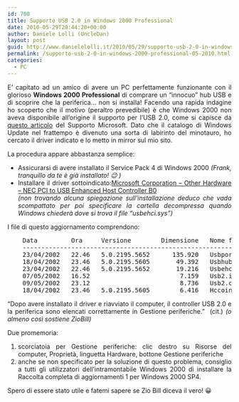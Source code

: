 ```yaml
---
id: 700
title: Supporto USB 2.0 in Windows 2000 Professional
date: 2010-05-29T20:44:20+00:00
author: Daniele Lolli (UncleDan)
layout: post
guid: http://www.danielelolli.it/2010/05/29/supporto-usb-2-0-in-windows-2000-professional/
permalink: /supporto-usb-2-0-in-windows-2000-professional-05-2010.html
categories:
  - PC
---
```

<p style="text-align: justify;">
  E&#8217; capitato ad un amico di avere un PC perfettamente funzionante con il glorioso <strong>Windows 2000 Professional</strong> di comprare un &#8220;innocuo&#8221; hub USB e di scoprire che la periferica&#8230; non si installa! Facendo una rapida indagine ho scoperto che il motivo (peraltro prevedibile) è che Windows 2000 non aveva disponibile all&#8217;origine il supporto per l&#8217;USB 2.0, come si capisce da <a href="http://support.microsoft.com/kb/319973/it" target="_blank">questo articolo</a> del Supporto Microsoft. Dato che il catalogo di Windows Update nel frattempo è divenuto una sorta di labirinto del minotauro, ho cercato il driver indicato e lo metto in mirror sul mio sito.
</p>

<p style="text-align: justify;">
  La procedura appare abbastanza semplice:
</p>

<ul style="text-align: justify;">
  <li>
    Assicurarsi di avere installato il Service Pack 4 di Windows 2000 <em>(Frank, tranquillo da te è già installato! 😉 )</em>
  </li>
  <li>
    Installare il driver sottoindicato:<a href="http://www.danielelolli.it/files/archive/Articles/ramdisk-04-2010/Gavotte_RAMDisk_1.0.4096.5_200811130.zip">Microsoft Corporation &#8211; Other Hardware &#8211; NEC PCI to USB Enhanced Host Controller B0</a><br /> <em>(non trovando alcuna spiegazione sull&#8217;installazione deduco che vada scompattato per poi specificare la cartella decompressa quando Windows chiederà dove si trova il file &#8220;usbehci.sys&#8221;)</em>
  </li>
</ul>

<p style="text-align: justify;">
  I file di questo aggiornamento comprendono:
</p>

<div>
  <div>
    <pre>    Data         Ora     Versione        Dimensione   Nome file
    --------------------------------------------------------------
    23/04/2002   22.46   5.0.2195.5652      135.920   Usbport.sys
    18/04/2002   23.46   5.0.2195.5605       49.392   Usbhub20.sys
    23/04/2002   22.46   5.0.2195.5652       19.216   Usbehci.sys
    07/05/2002   16.52                        7.159   Usb2.inf
    09/05/2002   23.12                        8.736   Usb2.cat
    18/04/2002   23.46   5.0.2195.5605        6.416   Hccoin.dll</pre>
  </div>
</div>

<p style="text-align: justify;">
  &#8220;Dopo avere installato il driver e riavviato il computer, il controller USB 2.0 e la periferica sono elencati correttamente in Gestione periferiche.&#8221;  (cit.) <em>(o almeno così sostiene ZioBill)</em>
</p>

<p style="text-align: justify;">
  Due promemoria:
</p>

<ol style="text-align: justify;">
  <li>
    scorciatoia per Gestione periferiche: clic destro su Risorse del computer, Proprietà, linguetta Hardware, bottone Gestione periferiche
  </li>
  <li>
    anche se non specificato per la soluzione di questo problema, consiglio a tutti gli utilizzatori dell&#8217;intramontabile Windows 2000 di installare la Raccolta completa di aggiornamenti 1 per Windows 2000 SP4.
  </li>
</ol>

<p style="text-align: justify;">
  Spero di essere stato utile e fatemi sapere se Zio Bill diceva il vero! 😀
</p>